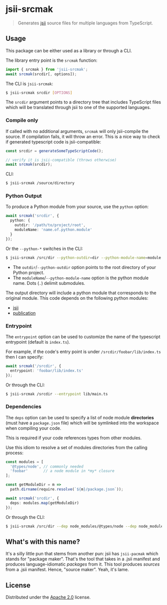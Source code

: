 # jsii-srcmak

> Generates [jsii] source files for multiple languages from TypeScript.

[jsii]: https://github.com/aws/jsii

## Usage

This package can be either used as a library or through a CLI.

The library entry point is the `srcmak` function:

```ts
import { srcmak } from 'jsii-srcmak';
await srcmak(srcdir[, options]);
```

The CLI is `jsii-srcmak`:

```bash
$ jsii-srcmak srcdir [OPTIONS]
```

The `srcdir` argument points to a directory tree that includes TypeScript files
which will be translated through jsii to one of the supported languages.

### Compile only

If called with no additional arguments, `srcmak` will only jsii-compile the source. If compilation fails, it will throw an error. This is a nice way to check if generated typescript code is jsii-compatible:

```ts
const srcdir = generateSomeTypeScriptCode();

// verify it is jsii-compatible (throws otherwise)
await srcmak(srcdir);
```

CLI:

```bash
$ jsii-srcmak /source/directory
```

### Python Output

To produce a Python module from your source, use the `python` option:

```ts
await srcmak('srcdir', {
  python: {
    outdir: '/path/to/project/root',
    moduleName: 'name.of.python.module'
  }
});
```

Or the `--python-*` switches in the CLI:

```bash
$ jsii-srcmak /src/dir --python-outdir=dir --python-module-name=module.name
```

* The `outdir`/`--python-outdir` option points to the root directory of your Python project.
* The `moduleName`/`--python-module-name` option is the python module name. Dots (`.`) delimit submodules.

The output directory will include a python module that corresponds to the
original module. This code depends on the following python modules:

- [jsii](https://pypi.org/project/jsii/)
- [publication](https://pypi.org/project/publication/)

### Entrypoint

The `entrypoint` option can be used to customize the name of the typescript entrypoint (default is `index.ts`).

For example, if the code's entry point is under `/srcdir/foobar/lib/index.ts` then I can specify:

```ts
await srcmak('/srcdir', {
  entrypoint: 'foobar/lib/index.ts'
});
```

Or through the CLI:

```bash
$ jsii-srcmak /srcdir --entrypoint lib/main.ts
```

### Dependencies

The `deps` option can be used to specify a list of node module **directories** (must have a `package.json` file) which will be symlinked into the workspace when compiling your code.

This is required if your code references types from other modules.

Use this idiom to resolve a set of modules directories from the calling process:

```ts
const modules = [
  '@types/node', // commonly needed
  'foobar'       // a node module in *my* closure
];

const getModuleDir = m =>
  path.dirname(require.resolve(`${m}/package.json`));

await srcmak('srcdir', {
  deps: modules.map(getModuleDir)
});
```

Or through the CLI:

```bash
$ jsii-srcmak /src/dir --dep node_modules/@types/node --dep node_modules/constructs
```

## What's with this name?

It's a silly little pun that stems from another pun: jsii has `jsii-pacmak`
which stands for "package maker". That's the tool that takes in a .jsii manifest
and produces language-idiomatic *packages* from it. This tool produces *sources*
from a .jsii manifest. Hence, "source maker". Yeah, it's lame.

## License

Distributed under the [Apache 2.0](./LICENSE) license.